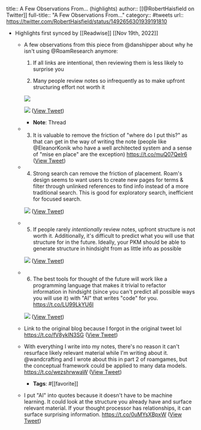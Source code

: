 title:: A Few Observations From... (highlights)
author:: [[@RobertHaisfield on Twitter]]
full-title:: "A Few Observations From..."
category:: #tweets
url:: https://twitter.com/RobertHaisfield/status/1492656301939191810

- Highlights first synced by [[Readwise]] [[Nov 19th, 2022]]
	- A few observations from this piece from @danshipper about why he isn't using @RoamResearch anymore:
	  
	  1. If all links are intentional, then reviewing them is less likely to surprise you
	  
	  2. Many people review notes so infrequently as to make upfront structuring effort not worth it 
	  
	  ![](https://pbs.twimg.com/media/FLb3OuyVcAAKQBj.png) 
	  
	  ![](https://pbs.twimg.com/media/FLb3q7SVEAEUQ77.png) ([View Tweet](https://twitter.com/RobertHaisfield/status/1492656301939191810))
		- **Note**: Thread
	- 3. It is valuable to remove the friction of "where do I put this?" as that can get in the way of writing the note (people like @EleanorKonik who have a well architected system and a sense of "mise en place" are the exception) https://t.co/muQ07Qelr6 ([View Tweet](https://twitter.com/RobertHaisfield/status/1492656303478489091))
	- 4. Strong search can remove the friction of placement. Roam's design seems to want users to create new pages for terms & filter through unlinked references to find info instead of a more traditional search. This is good for exploratory search, inefficient for focused search. 
	  
	  ![](https://pbs.twimg.com/media/FLb4axnVIAAi8XV.jpg) ([View Tweet](https://twitter.com/RobertHaisfield/status/1492656306565500930))
	- 5. If people rarely *intentionally* review notes, upfront structure is not worth it. Additionally, it's difficult to predict what you will use that structure for in the future. Ideally, your PKM should be able to generate structure in hindsight from as little info as possible 
	  
	  ![](https://pbs.twimg.com/media/FLb5gfcUUAIJDoT.png) ([View Tweet](https://twitter.com/RobertHaisfield/status/1492656309258231813))
	- 6. The best tools for thought of the future will work like a programming language that makes it trivial to refactor information in hindsight (since you can't predict all possible ways you will use it) with "AI" that writes "code" for you. https://t.co/LU99LkYU6I 
	  
	  ![](https://pbs.twimg.com/media/FLb7wfhVkAAmpEz.jpg) ([View Tweet](https://twitter.com/RobertHaisfield/status/1492657139365519361))
	- Link to the original blog because I forgot in the original tweet lol https://t.co/fV8ykIN3SG ([View Tweet](https://twitter.com/RobertHaisfield/status/1492658135617531906))
	- With everything I write into my notes, there's no reason it can't resurface likely relevant material while I'm writing about it. @wandcrafting and I wrote about this in part 2 of roamgames, but the conceptual framework could be applied to many data models. https://t.co/wezshrwwaW ([View Tweet](https://twitter.com/RobertHaisfield/status/1492686555659440132))
		- **Tags**: #[[favorite]]
	- I put "AI" into quotes because it doesn't have to be machine learning. It could look at the structure you already have and surface relevant material. If your thought processor has relationships, it can surface surprising information.
	   https://t.co/0uMYsXBpxW ([View Tweet](https://twitter.com/RobertHaisfield/status/1492687541270581252))